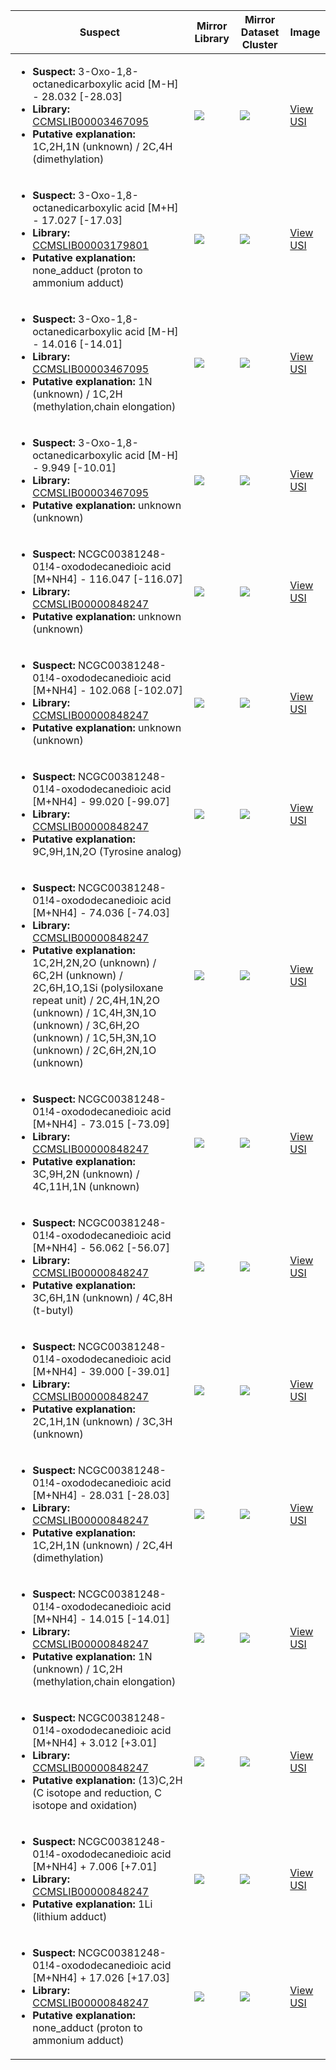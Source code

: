 Suspect | Mirror Library | Mirror Dataset Cluster | Image
--- | --- | --- | ---
<ul><li><b>Suspect:</b> 3-Oxo-1,8-octanedicarboxylic acid [M-H] -  28.032 [-28.03]</li><li><b>Library:</b> [CCMSLIB00003467095](https://gnps.ucsd.edu/ProteoSAFe/gnpslibraryspectrum.jsp?SpectrumID=CCMSLIB00003467095)</li><li><b>Putative explanation:</b> 1C,2H,1N (unknown) / 2C,4H (dimethylation)</li></ul> | ![](https://metabolomics-usi.ucsd.edu/svg/mirror?usi1=mzspec:MSV000081464:J1_1_Mesocarp_3_G_B1.mzML:scan:2407&usi2=mzspec:GNPSLIBRARY:CCMSLIB00003467095&mz_min=50&mz_max=500) | ![](https://metabolomics-usi.ucsd.edu/svg/mirror?usi1=mzspec:MSV000081464:J1_1_Mesocarp_3_G_B1.mzML:scan:2407&usi2=mzspec:MSV000084314:MSV000081464.mgf:scan:1207&mz_min=50&mz_max=500) | [View USI](https://metabolomics-usi.ucsd.edu/svg/?usi=mzspec:MSV000081464:J1_1_Mesocarp_3_G_B1.mzML:scan:2407&mz_min=50&mz_max=500)
<ul><li><b>Suspect:</b> 3-Oxo-1,8-octanedicarboxylic acid [M+H] -  17.027 [-17.03]</li><li><b>Library:</b> [CCMSLIB00003179801](https://gnps.ucsd.edu/ProteoSAFe/gnpslibraryspectrum.jsp?SpectrumID=CCMSLIB00003179801)</li><li><b>Putative explanation:</b> none_adduct (proton to ammonium adduct)</li></ul> | ![](https://metabolomics-usi.ucsd.edu/svg/mirror?usi1=mzspec:MSV000079520:A1_lab_ATCC_1.mzXML:scan:1691&usi2=mzspec:GNPSLIBRARY:CCMSLIB00003179801&mz_min=50&mz_max=500) | ![](https://metabolomics-usi.ucsd.edu/svg/mirror?usi1=mzspec:MSV000079520:A1_lab_ATCC_1.mzXML:scan:1691&usi2=mzspec:MSV000084314:MSV000079520.mgf:scan:291&mz_min=50&mz_max=500) | [View USI](https://metabolomics-usi.ucsd.edu/svg/?usi=mzspec:MSV000079520:A1_lab_ATCC_1.mzXML:scan:1691&mz_min=50&mz_max=500)
<ul><li><b>Suspect:</b> 3-Oxo-1,8-octanedicarboxylic acid [M-H] -  14.016 [-14.01]</li><li><b>Library:</b> [CCMSLIB00003467095](https://gnps.ucsd.edu/ProteoSAFe/gnpslibraryspectrum.jsp?SpectrumID=CCMSLIB00003467095)</li><li><b>Putative explanation:</b> 1N (unknown) / 1C,2H (methylation,chain elongation)</li></ul> | ![](https://metabolomics-usi.ucsd.edu/svg/mirror?usi1=mzspec:MSV000081464:J1_1_Skin_3_G_A12.mzML:scan:2306&usi2=mzspec:GNPSLIBRARY:CCMSLIB00003467095&mz_min=50&mz_max=500) | ![](https://metabolomics-usi.ucsd.edu/svg/mirror?usi1=mzspec:MSV000081464:J1_1_Skin_3_G_A12.mzML:scan:2306&usi2=mzspec:MSV000084314:MSV000081464.mgf:scan:1207&mz_min=50&mz_max=500) | [View USI](https://metabolomics-usi.ucsd.edu/svg/?usi=mzspec:MSV000081464:J1_1_Skin_3_G_A12.mzML:scan:2306&mz_min=50&mz_max=500)
<ul><li><b>Suspect:</b> 3-Oxo-1,8-octanedicarboxylic acid [M-H] -   9.949 [-10.01]</li><li><b>Library:</b> [CCMSLIB00003467095](https://gnps.ucsd.edu/ProteoSAFe/gnpslibraryspectrum.jsp?SpectrumID=CCMSLIB00003467095)</li><li><b>Putative explanation:</b> unknown (unknown)</li></ul> | ![](https://metabolomics-usi.ucsd.edu/svg/mirror?usi1=mzspec:MSV000081464:J1_1_Placenta_3_G_B5.mzML:scan:1932&usi2=mzspec:GNPSLIBRARY:CCMSLIB00003467095&mz_min=50&mz_max=500) | ![](https://metabolomics-usi.ucsd.edu/svg/mirror?usi1=mzspec:MSV000081464:J1_1_Placenta_3_G_B5.mzML:scan:1932&usi2=mzspec:MSV000084314:MSV000081464.mgf:scan:1207&mz_min=50&mz_max=500) | [View USI](https://metabolomics-usi.ucsd.edu/svg/?usi=mzspec:MSV000081464:J1_1_Placenta_3_G_B5.mzML:scan:1932&mz_min=50&mz_max=500)
<ul><li><b>Suspect:</b> NCGC00381248-01!4-oxododecanedioic acid [M+NH4] - 116.047 [-116.07]</li><li><b>Library:</b> [CCMSLIB00000848247](https://gnps.ucsd.edu/ProteoSAFe/gnpslibraryspectrum.jsp?SpectrumID=CCMSLIB00000848247)</li><li><b>Putative explanation:</b> unknown (unknown)</li></ul> | ![](https://metabolomics-usi.ucsd.edu/svg/mirror?usi1=mzspec:MSV000080630:C18_66394_66346.mzML:scan:1322&usi2=mzspec:GNPSLIBRARY:CCMSLIB00000848247&mz_min=50&mz_max=500) | ![](https://metabolomics-usi.ucsd.edu/svg/mirror?usi1=mzspec:MSV000080630:C18_66394_66346.mzML:scan:1322&usi2=mzspec:MSV000084314:MSV000080630.mgf:scan:2384&mz_min=50&mz_max=500) | [View USI](https://metabolomics-usi.ucsd.edu/svg/?usi=mzspec:MSV000080630:C18_66394_66346.mzML:scan:1322&mz_min=50&mz_max=500)
<ul><li><b>Suspect:</b> NCGC00381248-01!4-oxododecanedioic acid [M+NH4] - 102.068 [-102.07]</li><li><b>Library:</b> [CCMSLIB00000848247](https://gnps.ucsd.edu/ProteoSAFe/gnpslibraryspectrum.jsp?SpectrumID=CCMSLIB00000848247)</li><li><b>Putative explanation:</b> unknown (unknown)</li></ul> | ![](https://metabolomics-usi.ucsd.edu/svg/mirror?usi1=mzspec:MSV000083320:99885.mzML:scan:1752&usi2=mzspec:GNPSLIBRARY:CCMSLIB00000848247&mz_min=50&mz_max=500) | ![](https://metabolomics-usi.ucsd.edu/svg/mirror?usi1=mzspec:MSV000083320:99885.mzML:scan:1752&usi2=mzspec:MSV000084314:MSV000083320.mgf:scan:18286&mz_min=50&mz_max=500) | [View USI](https://metabolomics-usi.ucsd.edu/svg/?usi=mzspec:MSV000083320:99885.mzML:scan:1752&mz_min=50&mz_max=500)
<ul><li><b>Suspect:</b> NCGC00381248-01!4-oxododecanedioic acid [M+NH4] -  99.020 [-99.07]</li><li><b>Library:</b> [CCMSLIB00000848247](https://gnps.ucsd.edu/ProteoSAFe/gnpslibraryspectrum.jsp?SpectrumID=CCMSLIB00000848247)</li><li><b>Putative explanation:</b> 9C,9H,1N,2O (Tyrosine analog)</li></ul> | ![](https://metabolomics-usi.ucsd.edu/svg/mirror?usi1=mzspec:MSV000080630:C18_66404_66355.mzML:scan:1359&usi2=mzspec:GNPSLIBRARY:CCMSLIB00000848247&mz_min=50&mz_max=500) | ![](https://metabolomics-usi.ucsd.edu/svg/mirror?usi1=mzspec:MSV000080630:C18_66404_66355.mzML:scan:1359&usi2=mzspec:MSV000084314:MSV000080630.mgf:scan:2384&mz_min=50&mz_max=500) | [View USI](https://metabolomics-usi.ucsd.edu/svg/?usi=mzspec:MSV000080630:C18_66404_66355.mzML:scan:1359&mz_min=50&mz_max=500)
<ul><li><b>Suspect:</b> NCGC00381248-01!4-oxododecanedioic acid [M+NH4] -  74.036 [-74.03]</li><li><b>Library:</b> [CCMSLIB00000848247](https://gnps.ucsd.edu/ProteoSAFe/gnpslibraryspectrum.jsp?SpectrumID=CCMSLIB00000848247)</li><li><b>Putative explanation:</b> 1C,2H,2N,2O (unknown) / 6C,2H (unknown) / 2C,6H,1O,1Si (polysiloxane repeat unit) / 2C,4H,1N,2O (unknown) / 1C,4H,3N,1O (unknown) / 3C,6H,2O (unknown) / 1C,5H,3N,1O (unknown) / 2C,6H,2N,1O (unknown)</li></ul> | ![](https://metabolomics-usi.ucsd.edu/svg/mirror?usi1=mzspec:MSV000080905:P3_EMP_71.mzML:scan:988&usi2=mzspec:GNPSLIBRARY:CCMSLIB00000848247&mz_min=50&mz_max=500) | ![](https://metabolomics-usi.ucsd.edu/svg/mirror?usi1=mzspec:MSV000080905:P3_EMP_71.mzML:scan:988&usi2=mzspec:MSV000084314:MSV000080905.mgf:scan:50827&mz_min=50&mz_max=500) | [View USI](https://metabolomics-usi.ucsd.edu/svg/?usi=mzspec:MSV000080905:P3_EMP_71.mzML:scan:988&mz_min=50&mz_max=500)
<ul><li><b>Suspect:</b> NCGC00381248-01!4-oxododecanedioic acid [M+NH4] -  73.015 [-73.09]</li><li><b>Library:</b> [CCMSLIB00000848247](https://gnps.ucsd.edu/ProteoSAFe/gnpslibraryspectrum.jsp?SpectrumID=CCMSLIB00000848247)</li><li><b>Putative explanation:</b> 3C,9H,2N (unknown) / 4C,11H,1N (unknown)</li></ul> | ![](https://metabolomics-usi.ucsd.edu/svg/mirror?usi1=mzspec:MSV000082433:M-512.mzML:scan:1220&usi2=mzspec:GNPSLIBRARY:CCMSLIB00000848247&mz_min=50&mz_max=500) | ![](https://metabolomics-usi.ucsd.edu/svg/mirror?usi1=mzspec:MSV000082433:M-512.mzML:scan:1220&usi2=mzspec:MSV000084314:MSV000082433.mgf:scan:30298&mz_min=50&mz_max=500) | [View USI](https://metabolomics-usi.ucsd.edu/svg/?usi=mzspec:MSV000082433:M-512.mzML:scan:1220&mz_min=50&mz_max=500)
<ul><li><b>Suspect:</b> NCGC00381248-01!4-oxododecanedioic acid [M+NH4] -  56.062 [-56.07]</li><li><b>Library:</b> [CCMSLIB00000848247](https://gnps.ucsd.edu/ProteoSAFe/gnpslibraryspectrum.jsp?SpectrumID=CCMSLIB00000848247)</li><li><b>Putative explanation:</b> 3C,6H,1N (unknown) / 4C,8H (t-butyl)</li></ul> | ![](https://metabolomics-usi.ucsd.edu/svg/mirror?usi1=mzspec:MSV000083320:99893.mzML:scan:2424&usi2=mzspec:GNPSLIBRARY:CCMSLIB00000848247&mz_min=50&mz_max=500) | ![](https://metabolomics-usi.ucsd.edu/svg/mirror?usi1=mzspec:MSV000083320:99893.mzML:scan:2424&usi2=mzspec:MSV000084314:MSV000083320.mgf:scan:18286&mz_min=50&mz_max=500) | [View USI](https://metabolomics-usi.ucsd.edu/svg/?usi=mzspec:MSV000083320:99893.mzML:scan:2424&mz_min=50&mz_max=500)
<ul><li><b>Suspect:</b> NCGC00381248-01!4-oxododecanedioic acid [M+NH4] -  39.000 [-39.01]</li><li><b>Library:</b> [CCMSLIB00000848247](https://gnps.ucsd.edu/ProteoSAFe/gnpslibraryspectrum.jsp?SpectrumID=CCMSLIB00000848247)</li><li><b>Putative explanation:</b> 2C,1H,1N (unknown) / 3C,3H (unknown)</li></ul> | ![](https://metabolomics-usi.ucsd.edu/svg/mirror?usi1=mzspec:MSV000083320:99831.mzML:scan:1413&usi2=mzspec:GNPSLIBRARY:CCMSLIB00000848247&mz_min=50&mz_max=500) | ![](https://metabolomics-usi.ucsd.edu/svg/mirror?usi1=mzspec:MSV000083320:99831.mzML:scan:1413&usi2=mzspec:MSV000084314:MSV000083320.mgf:scan:18286&mz_min=50&mz_max=500) | [View USI](https://metabolomics-usi.ucsd.edu/svg/?usi=mzspec:MSV000083320:99831.mzML:scan:1413&mz_min=50&mz_max=500)
<ul><li><b>Suspect:</b> NCGC00381248-01!4-oxododecanedioic acid [M+NH4] -  28.031 [-28.03]</li><li><b>Library:</b> [CCMSLIB00000848247](https://gnps.ucsd.edu/ProteoSAFe/gnpslibraryspectrum.jsp?SpectrumID=CCMSLIB00000848247)</li><li><b>Putative explanation:</b> 1C,2H,1N (unknown) / 2C,4H (dimethylation)</li></ul> | ![](https://metabolomics-usi.ucsd.edu/svg/mirror?usi1=mzspec:MSV000080630:C18_66345_66393.mzML:scan:1939&usi2=mzspec:GNPSLIBRARY:CCMSLIB00000848247&mz_min=50&mz_max=500) | ![](https://metabolomics-usi.ucsd.edu/svg/mirror?usi1=mzspec:MSV000080630:C18_66345_66393.mzML:scan:1939&usi2=mzspec:MSV000084314:MSV000080630.mgf:scan:2384&mz_min=50&mz_max=500) | [View USI](https://metabolomics-usi.ucsd.edu/svg/?usi=mzspec:MSV000080630:C18_66345_66393.mzML:scan:1939&mz_min=50&mz_max=500)
<ul><li><b>Suspect:</b> NCGC00381248-01!4-oxododecanedioic acid [M+NH4] -  14.015 [-14.01]</li><li><b>Library:</b> [CCMSLIB00000848247](https://gnps.ucsd.edu/ProteoSAFe/gnpslibraryspectrum.jsp?SpectrumID=CCMSLIB00000848247)</li><li><b>Putative explanation:</b> 1N (unknown) / 1C,2H (methylation,chain elongation)</li></ul> | ![](https://metabolomics-usi.ucsd.edu/svg/mirror?usi1=mzspec:MSV000080630:C18_66353_66402.mzML:scan:1635&usi2=mzspec:GNPSLIBRARY:CCMSLIB00000848247&mz_min=50&mz_max=500) | ![](https://metabolomics-usi.ucsd.edu/svg/mirror?usi1=mzspec:MSV000080630:C18_66353_66402.mzML:scan:1635&usi2=mzspec:MSV000084314:MSV000080630.mgf:scan:2384&mz_min=50&mz_max=500) | [View USI](https://metabolomics-usi.ucsd.edu/svg/?usi=mzspec:MSV000080630:C18_66353_66402.mzML:scan:1635&mz_min=50&mz_max=500)
<ul><li><b>Suspect:</b> NCGC00381248-01!4-oxododecanedioic acid [M+NH4] +   3.012 [+3.01]</li><li><b>Library:</b> [CCMSLIB00000848247](https://gnps.ucsd.edu/ProteoSAFe/gnpslibraryspectrum.jsp?SpectrumID=CCMSLIB00000848247)</li><li><b>Putative explanation:</b> (13)C,2H (C isotope and reduction, C isotope and oxidation)</li></ul> | ![](https://metabolomics-usi.ucsd.edu/svg/mirror?usi1=mzspec:MSV000080630:C18_66345_66393.mzML:scan:1628&usi2=mzspec:GNPSLIBRARY:CCMSLIB00000848247&mz_min=50&mz_max=500) | ![](https://metabolomics-usi.ucsd.edu/svg/mirror?usi1=mzspec:MSV000080630:C18_66345_66393.mzML:scan:1628&usi2=mzspec:MSV000084314:MSV000080630.mgf:scan:2384&mz_min=50&mz_max=500) | [View USI](https://metabolomics-usi.ucsd.edu/svg/?usi=mzspec:MSV000080630:C18_66345_66393.mzML:scan:1628&mz_min=50&mz_max=500)
<ul><li><b>Suspect:</b> NCGC00381248-01!4-oxododecanedioic acid [M+NH4] +   7.006 [+7.01]</li><li><b>Library:</b> [CCMSLIB00000848247](https://gnps.ucsd.edu/ProteoSAFe/gnpslibraryspectrum.jsp?SpectrumID=CCMSLIB00000848247)</li><li><b>Putative explanation:</b> 1Li (lithium adduct)</li></ul> | ![](https://metabolomics-usi.ucsd.edu/svg/mirror?usi1=mzspec:MSV000083320:99875.mzML:scan:1908&usi2=mzspec:GNPSLIBRARY:CCMSLIB00000848247&mz_min=50&mz_max=500) | ![](https://metabolomics-usi.ucsd.edu/svg/mirror?usi1=mzspec:MSV000083320:99875.mzML:scan:1908&usi2=mzspec:MSV000084314:MSV000083320.mgf:scan:18286&mz_min=50&mz_max=500) | [View USI](https://metabolomics-usi.ucsd.edu/svg/?usi=mzspec:MSV000083320:99875.mzML:scan:1908&mz_min=50&mz_max=500)
<ul><li><b>Suspect:</b> NCGC00381248-01!4-oxododecanedioic acid [M+NH4] +  17.026 [+17.03]</li><li><b>Library:</b> [CCMSLIB00000848247](https://gnps.ucsd.edu/ProteoSAFe/gnpslibraryspectrum.jsp?SpectrumID=CCMSLIB00000848247)</li><li><b>Putative explanation:</b> none_adduct (proton to ammonium adduct)</li></ul> | ![](https://metabolomics-usi.ucsd.edu/svg/mirror?usi1=mzspec:MSV000079523:Plate3_RC4_01_9549.mzXML:scan:1383&usi2=mzspec:GNPSLIBRARY:CCMSLIB00000848247&mz_min=50&mz_max=500) | ![](https://metabolomics-usi.ucsd.edu/svg/mirror?usi1=mzspec:MSV000079523:Plate3_RC4_01_9549.mzXML:scan:1383&usi2=mzspec:MSV000084314:MSV000079523.mgf:scan:282209&mz_min=50&mz_max=500) | [View USI](https://metabolomics-usi.ucsd.edu/svg/?usi=mzspec:MSV000079523:Plate3_RC4_01_9549.mzXML:scan:1383&mz_min=50&mz_max=500)